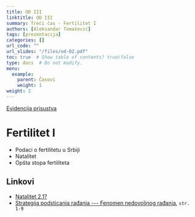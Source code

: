 ```yaml
---
title: OD III
linktitle: OD III
summary: Treći čas - Fertilitet I
authors: [Aleksandar Tomašević]
tags: [prezentacija]
categories: []
url_code: ""
url_slides: "/files/od-02.pdf"
toc: true  # Show table of contents? true/false
type: docs  # Do not modify.
menu:
  example:
    parent: Časovi
    weight: 1
weight: 2
---
```


[Evidencija prisustva](https://forms.gle/t2dR6nUfJ5oPhFVT6)

# Fertilitet I

- Podaci o fertilitetu u Srbiji
- Natalitet
- Opšta stopa fertiliteta

## Linkovi

- [Natalitet 2.1?](https://www.danas.rs/drustvo/vucic-o-natalitetu-broj-dece-po-zeni-treba-da-bude-21-a-u-srbiji-je-148/)
- [Strategija podsticanja rađanja --- Fenomen nedovoljnog rađanja](http://www.mdpp.gov.rs/doc/strategije/Strategija-podsticanja-radjanja-2018.pdf),  `str. 1-9`




